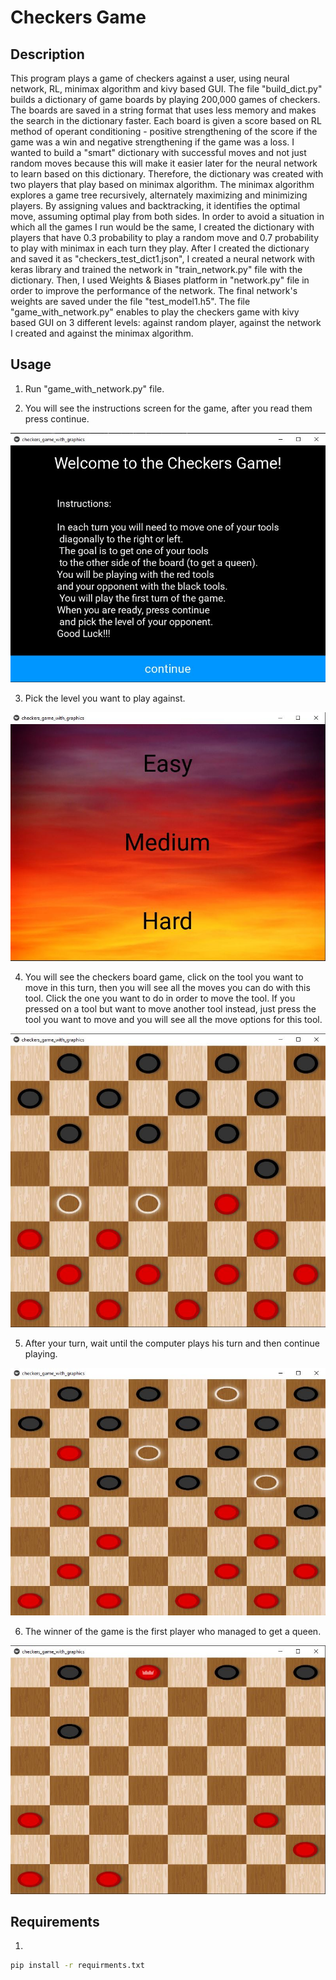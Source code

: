 # Checkers Game



## Description
This program plays a game of checkers against a user, using neural network, RL, minimax algorithm and kivy based GUI.
The file "build_dict.py" builds a dictionary of 
game boards by playing 200,000 games of checkers. The boards are saved in a string format that uses less
memory and makes the search in the dictionary faster. Each board is given a score based
on RL method of operant conditioning - positive strengthening of the score if the game was a win and negative
strengthening if the game was a loss. I wanted to build a "smart" dictionary with successful moves and not just 
random moves because this will make it easier later for the neural network to learn based on this dictionary.
Therefore, the dictionary was created with two players that play based on minimax algorithm.
The minimax algorithm explores a game tree recursively, alternately maximizing and minimizing players.
By assigning values and backtracking, it identifies the optimal move, assuming optimal play from both sides.
In order to avoid a situation in which all the games I run would be the same,
I created the dictionary with players that have
0.3 probability to play a random move and 0.7 probability to play with minimax in each turn they play. 
After I created the dictionary and saved it as "checkers_test_dict1.json", I created a neural 
network with keras library and trained the network in "train_network.py" file with the dictionary.
Then, I used Weights & Biases platform in "network.py" file in order to improve the performance of the network.
The final network's weights are saved under the file "test_model1.h5".
The file "game_with_network.py" enables to play the checkers game with kivy based GUI on 3 different levels:
against random player, against the network I created and against the minimax algorithm.

## Usage
1. Run "game_with_network.py" file.

2. You will see the instructions screen for the game, after you read them press continue.
<p align="center">
  <img src="images/instructions_screen.JPG" alt="Output">
</p>

3. Pick the level you want to play against.

<p align="center">
  <img src="images/pick_level.JPG" alt="Output">
</p>

4. You will see the checkers board game, click on the tool you want to move in this turn, then
you will see all the moves you can do with this tool. Click the one you want to do in order 
to move the tool. If you pressed on a tool but want to move another tool instead, just press the tool 
you want to move and you will see all the move options for this tool.


<p align="center">
  <img src="images/board_game.JPG" alt="Output">
</p>

5. After your turn, wait until the computer plays his turn and then continue playing.

<p align="center">
  <img src="images/board_game2.JPG" alt="Output">
</p>

6. The winner of the game is the first player who managed to get a queen.

<p align="center">
  <img src="images/win_board.JPG" alt="Output">
</p>



## Requirements
1. 
```bash
pip install -r requirments.txt
```

